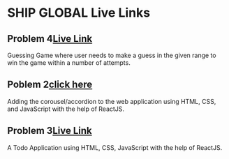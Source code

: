 # SHIP GLOBAL Live Links

## Problem 4[Live Link](https://guessing-game-ship-global.vercel.app)
Guessing Game where user needs to make a guess in the given range to win the game within a number of attempts.


## Poblem 2[click here](https://accordion-ship-global.vercel.app/)
Adding the corousel/accordion to the web application using HTML, CSS, and JavaScript with the help of ReactJS.

## Problem 3[Live Link](https://todo-app-ship-global.vercel.app)
A Todo Application using HTML, CSS, JavaScript with the help of ReactJS.



